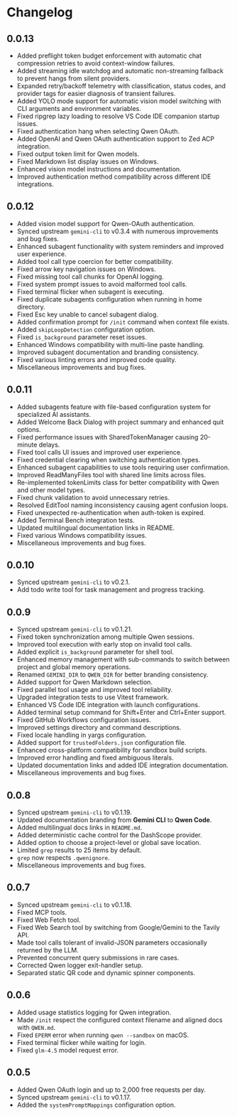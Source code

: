 # Changelog

## 0.0.13

- Added preflight token budget enforcement with automatic chat compression retries to avoid context-window failures.
- Added streaming idle watchdog and automatic non-streaming fallback to prevent hangs from silent providers.
- Expanded retry/backoff telemetry with classification, status codes, and provider tags for easier diagnosis of transient failures.
- Added YOLO mode support for automatic vision model switching with CLI arguments and environment variables.
- Fixed ripgrep lazy loading to resolve VS Code IDE companion startup issues.
- Fixed authentication hang when selecting Qwen OAuth.
- Added OpenAI and Qwen OAuth authentication support to Zed ACP integration.
- Fixed output token limit for Qwen models.
- Fixed Markdown list display issues on Windows.
- Enhanced vision model instructions and documentation.
- Improved authentication method compatibility across different IDE integrations.

## 0.0.12

- Added vision model support for Qwen-OAuth authentication.
- Synced upstream `gemini-cli` to v0.3.4 with numerous improvements and bug fixes.
- Enhanced subagent functionality with system reminders and improved user experience.
- Added tool call type coercion for better compatibility.
- Fixed arrow key navigation issues on Windows.
- Fixed missing tool call chunks for OpenAI logging.
- Fixed system prompt issues to avoid malformed tool calls.
- Fixed terminal flicker when subagent is executing.
- Fixed duplicate subagents configuration when running in home directory.
- Fixed Esc key unable to cancel subagent dialog.
- Added confirmation prompt for `/init` command when context file exists.
- Added `skipLoopDetection` configuration option.
- Fixed `is_background` parameter reset issues.
- Enhanced Windows compatibility with multi-line paste handling.
- Improved subagent documentation and branding consistency.
- Fixed various linting errors and improved code quality.
- Miscellaneous improvements and bug fixes.

## 0.0.11

- Added subagents feature with file-based configuration system for specialized AI assistants.
- Added Welcome Back Dialog with project summary and enhanced quit options.
- Fixed performance issues with SharedTokenManager causing 20-minute delays.
- Fixed tool calls UI issues and improved user experience.
- Fixed credential clearing when switching authentication types.
- Enhanced subagent capabilities to use tools requiring user confirmation.
- Improved ReadManyFiles tool with shared line limits across files.
- Re-implemented tokenLimits class for better compatibility with Qwen and other model types.
- Fixed chunk validation to avoid unnecessary retries.
- Resolved EditTool naming inconsistency causing agent confusion loops.
- Fixed unexpected re-authentication when auth-token is expired.
- Added Terminal Bench integration tests.
- Updated multilingual documentation links in README.
- Fixed various Windows compatibility issues.
- Miscellaneous improvements and bug fixes.

## 0.0.10

- Synced upstream `gemini-cli` to v0.2.1.
- Add todo write tool for task management and progress tracking.

## 0.0.9

- Synced upstream `gemini-cli` to v0.1.21.
- Fixed token synchronization among multiple Qwen sessions.
- Improved tool execution with early stop on invalid tool calls.
- Added explicit `is_background` parameter for shell tool.
- Enhanced memory management with sub-commands to switch between project and global memory operations.
- Renamed `GEMINI_DIR` to `QWEN_DIR` for better branding consistency.
- Added support for Qwen Markdown selection.
- Fixed parallel tool usage and improved tool reliability.
- Upgraded integration tests to use Vitest framework.
- Enhanced VS Code IDE integration with launch configurations.
- Added terminal setup command for Shift+Enter and Ctrl+Enter support.
- Fixed GitHub Workflows configuration issues.
- Improved settings directory and command descriptions.
- Fixed locale handling in yargs configuration.
- Added support for `trustedFolders.json` configuration file.
- Enhanced cross-platform compatibility for sandbox build scripts.
- Improved error handling and fixed ambiguous literals.
- Updated documentation links and added IDE integration documentation.
- Miscellaneous improvements and bug fixes.

## 0.0.8

- Synced upstream `gemini-cli` to v0.1.19.
- Updated documentation branding from **Gemini CLI** to **Qwen Code**.
- Added multilingual docs links in `README.md`.
- Added deterministic cache control for the DashScope provider.
- Added option to choose a project-level or global save location.
- Limited `grep` results to 25 items by default.
- `grep` now respects `.qwenignore`.
- Miscellaneous improvements and bug fixes.

## 0.0.7

- Synced upstream `gemini-cli` to v0.1.18.
- Fixed MCP tools.
- Fixed Web Fetch tool.
- Fixed Web Search tool by switching from Google/Gemini to the Tavily API.
- Made tool calls tolerant of invalid-JSON parameters occasionally returned by the LLM.
- Prevented concurrent query submissions in rare cases.
- Corrected Qwen logger exit-handler setup.
- Separated static QR code and dynamic spinner components.

## 0.0.6

- Added usage statistics logging for Qwen integration.
- Made `/init` respect the configured context filename and aligned docs with `QWEN.md`.
- Fixed `EPERM` error when running `qwen --sandbox` on macOS.
- Fixed terminal flicker while waiting for login.
- Fixed `glm-4.5` model request error.

## 0.0.5

- Added Qwen OAuth login and up to 2,000 free requests per day.
- Synced upstream `gemini-cli` to v0.1.17.
- Added the `systemPromptMappings` configuration option.
